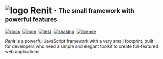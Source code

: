 # ![logo](http://kodla.org/renit/symbol-min.svg) Renit · <sub><sup>The small framework with powerful features</sup></sub>

[![docs](https://img.shields.io/badge/docs-renit.dev-blue?logo=hackthebox&color=006DF9&logoColor=00C3FF)][RENIT]
&nbsp;[![npm](https://img.shields.io/npm/v/renit.svg)][PACKAGE]
&nbsp;[![test](https://github.com/kodla-dev/renit/actions/workflows/test.yaml/badge.svg?branch=main)][TEST]
&nbsp;[![shaking](https://img.shields.io/badge/tree%20shakeable-blue?color=gray&logo=gumtree&logoColor=72ef36)][SIZE]
&nbsp;[![license](https://img.shields.io/npm/l/renit.svg?color=008C16)][LICENSE]

_Renit_ is a powerful JavaScript framework with a very small footprint, built for developers who need a simple and elegant toolkit to create full-featured web applications.

[RENIT]: https://renit.dev
[TEST]: https://github.com/kodla-dev/renit/actions/workflows/test.yaml
[PACKAGE]: https://www.npmjs.com/package/renit
[SIZE]: https://bundlephobia.com/package/renit
[ROADMAP]: https://renit.dev/intro/roadmap
[INSTALLATION]: https://renit.dev/installation/system-requirements
[CHANGELOG]: https://github.com/kodla-dev/renit/blob/main/CHANGELOG.md
[CODE_OF_CONDUCT]: https://github.com/kodla-dev/renit/blob/main/.github/CODE_OF_CONDUCT.md
[DISCUSSIONS]: https://github.com/kodla-dev/renit/discussions
[CONTRIBUTING]: https://github.com/kodla-dev/renit/blob/main/.github/CONTRIBUTING.md
[LICENSE]: https://github.com/kodla-dev/renit/blob/main/LICENSE
